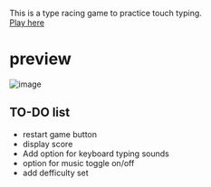 This is a type racing game to practice touch typing. 
<br>
[Play here](https://typeracer16.herokuapp.com)
<br> 
# preview

![image](https://user-images.githubusercontent.com/93136950/181100974-fc327d12-646f-41bc-9d03-912931c344d8.png)

## TO-DO list
- restart game button 
- display score
- Add option for keyboard typing sounds 
- option for music toggle on/off 
- add defficulty set 


